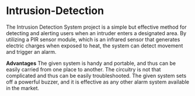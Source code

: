 # Intrusion-Detection
 The Intrusion Detection System project is a simple but effective method for detecting and alerting users when an intruder enters a designated area. By utilizing a PIR sensor module, which is an infrared sensor that generates electric charges when exposed to heat, the system can detect movement and trigger an alarm.

**Advantages**
The given system is handy and portable, and thus can be easily  carried from one place to another.
The circuitry is not that complicated and thus can be easily  troubleshooted.
The given system sets off a powerful buzzer, and it is effective as any  other alarm system available in the market.
